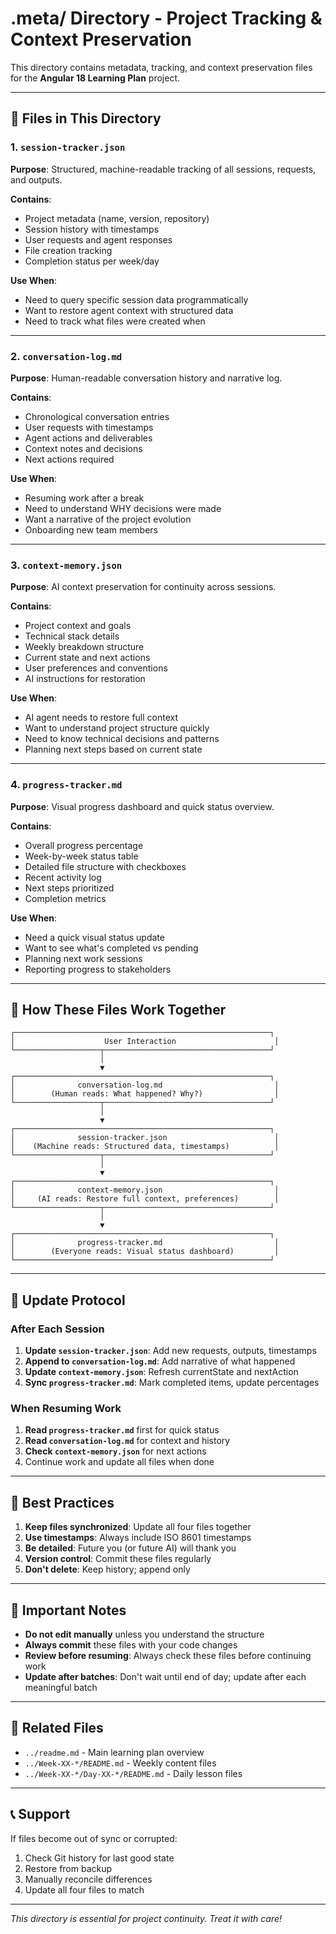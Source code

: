 # .meta/ Directory - Project Tracking & Context Preservation

This directory contains metadata, tracking, and context preservation files for the **Angular 18 Learning Plan** project.

---

## 📁 Files in This Directory

### 1. `session-tracker.json`
**Purpose**: Structured, machine-readable tracking of all sessions, requests, and outputs.

**Contains**:
- Project metadata (name, version, repository)
- Session history with timestamps
- User requests and agent responses
- File creation tracking
- Completion status per week/day

**Use When**:
- Need to query specific session data programmatically
- Want to restore agent context with structured data
- Need to track what files were created when

---

### 2. `conversation-log.md`
**Purpose**: Human-readable conversation history and narrative log.

**Contains**:
- Chronological conversation entries
- User requests with timestamps
- Agent actions and deliverables
- Context notes and decisions
- Next actions required

**Use When**:
- Resuming work after a break
- Need to understand WHY decisions were made
- Want a narrative of the project evolution
- Onboarding new team members

---

### 3. `context-memory.json`
**Purpose**: AI context preservation for continuity across sessions.

**Contains**:
- Project context and goals
- Technical stack details
- Weekly breakdown structure
- Current state and next actions
- User preferences and conventions
- AI instructions for restoration

**Use When**:
- AI agent needs to restore full context
- Want to understand project structure quickly
- Need to know technical decisions and patterns
- Planning next steps based on current state

---

### 4. `progress-tracker.md`
**Purpose**: Visual progress dashboard and quick status overview.

**Contains**:
- Overall progress percentage
- Week-by-week status table
- Detailed file structure with checkboxes
- Recent activity log
- Next steps prioritized
- Completion metrics

**Use When**:
- Need a quick visual status update
- Want to see what's completed vs pending
- Planning next work sessions
- Reporting progress to stakeholders

---

## 🔄 How These Files Work Together

```
┌─────────────────────────────────────────────────────────┐
│                    User Interaction                      │
└───────────────────┬─────────────────────────────────────┘
                    │
                    ▼
┌─────────────────────────────────────────────────────────┐
│              conversation-log.md                         │
│        (Human reads: What happened? Why?)                │
└───────────────────┬─────────────────────────────────────┘
                    │
                    ▼
┌─────────────────────────────────────────────────────────┐
│              session-tracker.json                        │
│    (Machine reads: Structured data, timestamps)          │
└───────────────────┬─────────────────────────────────────┘
                    │
                    ▼
┌─────────────────────────────────────────────────────────┐
│              context-memory.json                         │
│     (AI reads: Restore full context, preferences)        │
└───────────────────┬─────────────────────────────────────┘
                    │
                    ▼
┌─────────────────────────────────────────────────────────┐
│              progress-tracker.md                         │
│        (Everyone reads: Visual status dashboard)         │
└─────────────────────────────────────────────────────────┘
```

---

## 📝 Update Protocol

### After Each Session
1. **Update `session-tracker.json`**: Add new requests, outputs, timestamps
2. **Append to `conversation-log.md`**: Add narrative of what happened
3. **Update `context-memory.json`**: Refresh currentState and nextAction
4. **Sync `progress-tracker.md`**: Mark completed items, update percentages

### When Resuming Work
1. **Read `progress-tracker.md`** first for quick status
2. **Read `conversation-log.md`** for context and history
3. **Check `context-memory.json`** for next actions
4. Continue work and update all files when done

---

## 🎯 Best Practices

1. **Keep files synchronized**: Update all four files together
2. **Use timestamps**: Always include ISO 8601 timestamps
3. **Be detailed**: Future you (or future AI) will thank you
4. **Version control**: Commit these files regularly
5. **Don't delete**: Keep history; append only

---

## 🚨 Important Notes

- **Do not edit manually** unless you understand the structure
- **Always commit** these files with your code changes
- **Review before resuming**: Always check these files before continuing work
- **Update after batches**: Don't wait until end of day; update after each meaningful batch

---

## 🔗 Related Files

- `../readme.md` - Main learning plan overview
- `../Week-XX-*/README.md` - Weekly content files
- `../Week-XX-*/Day-XX-*/README.md` - Daily lesson files

---

## 📞 Support

If files become out of sync or corrupted:
1. Check Git history for last good state
2. Restore from backup
3. Manually reconcile differences
4. Update all four files to match

---

*This directory is essential for project continuity. Treat it with care!*
